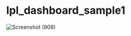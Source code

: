 # Ipl_dashboard_sample1
![Screenshot (909)](https://github.com/Achuthanvb/Ipl_dashboard_sample1/assets/123528633/75b07e33-d0b9-4a55-911b-f381422a3fdf)
